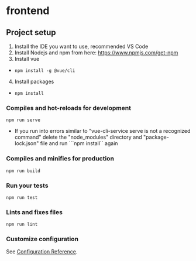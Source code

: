# frontend

## Project setup
1. Install the IDE you want to use, recommended VS Code
2. Install Nodejs and npm from here: https://www.npmjs.com/get-npm
3. Install vue
 - ```npm install -g @vue/cli```
 
4. Install packages 
 - ```npm install```

### Compiles and hot-reloads for development
```
npm run serve
```
- If you run into errors similar to "vue-cli-service serve is not a recognized command" delete the "node_modules" directory and "package-lock.json" file and run ```npm install`` again
 

### Compiles and minifies for production
```
npm run build
```

### Run your tests
```
npm run test
```

### Lints and fixes files
```
npm run lint
```

### Customize configuration
See [Configuration Reference](https://cli.vuejs.org/config/).
